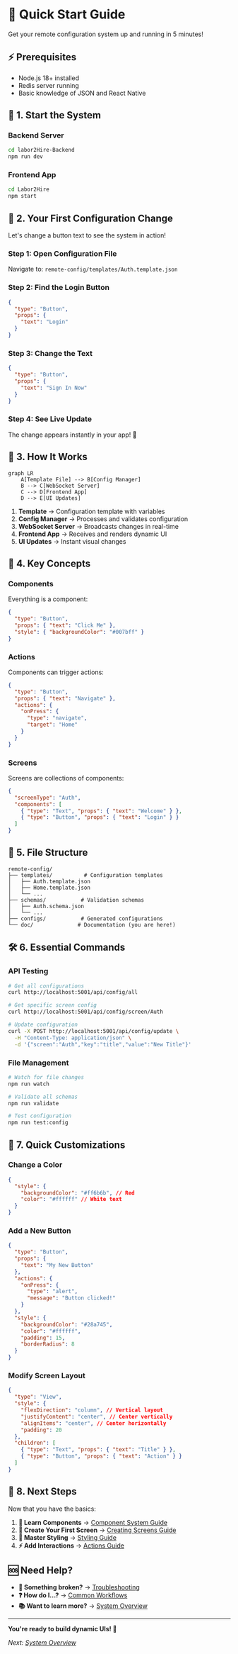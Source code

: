 # 🚀 Quick Start Guide

Get your remote configuration system up and running in 5 minutes!

## ⚡ Prerequisites

- Node.js 18+ installed
- Redis server running
- Basic knowledge of JSON and React Native

## 🏁 1. Start the System

### Backend Server

```bash
cd labor2Hire-Backend
npm run dev
```

### Frontend App

```bash
cd Labor2Hire
npm start
```

## 📱 2. Your First Configuration Change

Let's change a button text to see the system in action!

### Step 1: Open Configuration File

Navigate to: `remote-config/templates/Auth.template.json`

### Step 2: Find the Login Button

```json
{
  "type": "Button",
  "props": {
    "text": "Login"
  }
}
```

### Step 3: Change the Text

```json
{
  "type": "Button",
  "props": {
    "text": "Sign In Now"
  }
}
```

### Step 4: See Live Update

The change appears instantly in your app! 🎉

## 🔄 3. How It Works

```mermaid
graph LR
    A[Template File] --> B[Config Manager]
    B --> C[WebSocket Server]
    C --> D[Frontend App]
    D --> E[UI Updates]
```

1. **Template** → Configuration template with variables
2. **Config Manager** → Processes and validates configuration
3. **WebSocket Server** → Broadcasts changes in real-time
4. **Frontend App** → Receives and renders dynamic UI
5. **UI Updates** → Instant visual changes

## 🎯 4. Key Concepts

### Components

Everything is a component:

```json
{
  "type": "Button",
  "props": { "text": "Click Me" },
  "style": { "backgroundColor": "#007bff" }
}
```

### Actions

Components can trigger actions:

```json
{
  "type": "Button",
  "props": { "text": "Navigate" },
  "actions": {
    "onPress": {
      "type": "navigate",
      "target": "Home"
    }
  }
}
```

### Screens

Screens are collections of components:

```json
{
  "screenType": "Auth",
  "components": [
    { "type": "Text", "props": { "text": "Welcome" } },
    { "type": "Button", "props": { "text": "Login" } }
  ]
}
```

## 📁 5. File Structure

```
remote-config/
├── templates/          # Configuration templates
│   ├── Auth.template.json
│   ├── Home.template.json
│   └── ...
├── schemas/           # Validation schemas
│   ├── Auth.schema.json
│   └── ...
├── configs/           # Generated configurations
└── doc/              # Documentation (you are here!)
```

## 🛠️ 6. Essential Commands

### API Testing

```bash
# Get all configurations
curl http://localhost:5001/api/config/all

# Get specific screen config
curl http://localhost:5001/api/config/screen/Auth

# Update configuration
curl -X POST http://localhost:5001/api/config/update \
  -H "Content-Type: application/json" \
  -d '{"screen":"Auth","key":"title","value":"New Title"}'
```

### File Management

```bash
# Watch for file changes
npm run watch

# Validate all schemas
npm run validate

# Test configuration
npm run test:config
```

## 🎨 7. Quick Customizations

### Change a Color

```json
{
  "style": {
    "backgroundColor": "#ff6b6b", // Red
    "color": "#ffffff" // White text
  }
}
```

### Add a New Button

```json
{
  "type": "Button",
  "props": {
    "text": "My New Button"
  },
  "actions": {
    "onPress": {
      "type": "alert",
      "message": "Button clicked!"
    }
  },
  "style": {
    "backgroundColor": "#28a745",
    "color": "#ffffff",
    "padding": 15,
    "borderRadius": 8
  }
}
```

### Modify Screen Layout

```json
{
  "type": "View",
  "style": {
    "flexDirection": "column", // Vertical layout
    "justifyContent": "center", // Center vertically
    "alignItems": "center", // Center horizontally
    "padding": 20
  },
  "children": [
    { "type": "Text", "props": { "text": "Title" } },
    { "type": "Button", "props": { "text": "Action" } }
  ]
}
```

## 🚀 8. Next Steps

Now that you have the basics:

1. **🎯 Learn Components** → [Component System Guide](./04-component-system.md)
2. **📝 Create Your First Screen** → [Creating Screens Guide](./07-creating-screens.md)
3. **🎨 Master Styling** → [Styling Guide](./09-styling-theming.md)
4. **⚡ Add Interactions** → [Actions Guide](./10-actions-navigation.md)

## 🆘 Need Help?

- **🐛 Something broken?** → [Troubleshooting](./16-troubleshooting.md)
- **❓ How do I...?** → [Common Workflows](./15-common-workflows.md)
- **📚 Want to learn more?** → [System Overview](./02-system-overview.md)

---

**You're ready to build dynamic UIs! 🎉**

_Next: [System Overview](./02-system-overview.md)_
